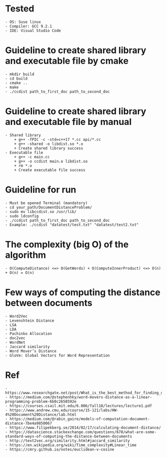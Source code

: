 # Tested
    - OS: Suse linux
    - Compiler: GCC 9.2.1
    - IDE: Visual Studio Code

# Guideline to create shared library and executable file by cmake
    - mkdir build
    - cd build
    - cmake ..
    - make
    - ./ccdist path_to_first_doc path_to_second_doc

# Guideline to create shared library and executable file by manual
    - Shared library 
        + g++ -fPIC -c -std=c++17 *.cc api/*.cc
        + g++ -shared -o libdist.so *.o
        + Create shared library success
    - Executable file
        + g++ -c main.cc
        + g++ -o ccdist main.o libdist.so
        + rm *.o
        + Create executable file success

# Guideline for run
    - Must be opened Terminal (mandatory)
    - cd your_path/DocumentDistanceProblem/
    - sudo mv libccdist.so /usr/lib/
    - sudo ldconfig
    - ./ccdist path_to_first_doc path_to_second_doc
    - Example: ./ccdist "datatest/test.txt" "datatest/test2.txt"

# The complexity (big O) of the algorithm
    - O(ComputeDistance) <=> O(GetWords) + O(ComputeInnerProduct) <=> O(n) + O(n) = O(n)

# Few ways of computing the distance between documents
    - Word2Vec
    - Levenshtein Distance
    - LSA
    - LDA
    - Pachinko Allocation
    - doc2vec
    - WordNet
    - Jaccard similarity
    - Word Mover’s Distance
    - GloVe: Global Vectors for Word Representation 

# Ref
    - https://www.researchgate.net/post/What_is_the_best_method_for_finding_document_similarity
    - https://medium.com/@stephenhky/word-movers-distance-as-a-linear-programming-problem-6b0c2658592e
    - https://courses.csail.mit.edu/6.006/fall10/lectures/lecture1.pdf
    - https://www.andrew.cmu.edu/course/15-121/labs/HW-4%20Document%20Distance/lab.html
    - https://medium.com/@rabin_gaire/models-of-computation-document-distance-7be4a9850067
    - https://www.filipekberg.se/2014/02/17/calculating-document-distance/
    - https://datascience.stackexchange.com/questions/678/what-are-some-standard-ways-of-computing-the-distance-between-documents
    - http://text2vec.org/similarity.html#jaccard_similarity
    - https://en.wikipedia.org/wiki/Time_complexity#Linear_time
    - https://cmry.github.io/notes/euclidean-v-cosine

